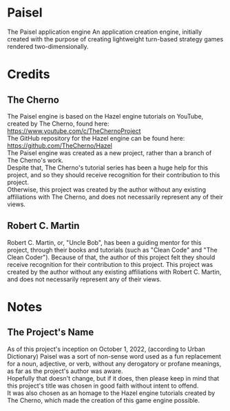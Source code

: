 # Paisel

The Paisel application engine An application creation engine, initially created
with the purpose of creating lightweight turn-based strategy games rendered
two-dimensionally.

# Credits

## The Cherno

The Paisel engine is based on the Hazel engine tutorials on YouTube, created by
The Cherno, found here: https://www.youtube.com/c/TheChernoProject  
The GitHub repository for the Hazel engine can be found here:
https://github.com/TheCherno/Hazel  
The Paisel engine was created as a new project, rather than a branch of The
Cherno's work.  
Despite that, The Cherno's tutorial series has been a huge help for this
project, and so they should receive recognition for their contribution to this
project.  
Otherwise, this project was created by the author without any existing
affiliations with The Cherno, and does not necessarily represent any of their
views.

## Robert C. Martin

Robert C. Martin, or, "Uncle Bob", has been a guiding mentor for this project,
through their books and tutorials (such as "Clean Code" and "The Clean Coder").
Because of that, the author of this project felt they should receive recognition
for their contribution to this project. This project was created by the author
without any existing affiliations with Robert C. Martin, and does not
necessarily represent any of their views.

# Notes

## The Project's Name

As of this project's inception on October 1, 2022, (according to Urban
Dictionary) Paisel was a sort of non-sense word used as a fun replacement for a
noun, adjective, or verb, without any derogatory or profane meanings, as far as
the project's author was aware.  
Hopefully that doesn't change, but if it does, then please keep in mind that
this project's title was chosen in good faith without intent to offend.  
It was also chosen as an homage to the Hazel engine tutorials created by The
Cherno, which made the creation of this game engine possible.

